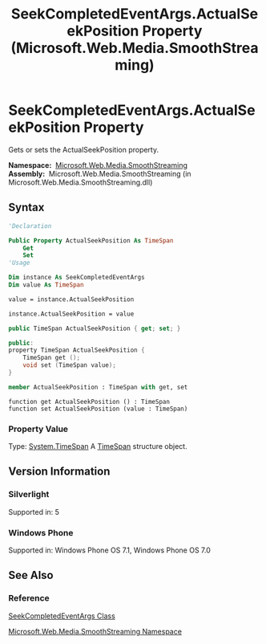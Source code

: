 ﻿---
title: SeekCompletedEventArgs.ActualSeekPosition Property (Microsoft.Web.Media.SmoothStreaming)
TOCTitle: ActualSeekPosition Property
ms:assetid: P:Microsoft.Web.Media.SmoothStreaming.SeekCompletedEventArgs.ActualSeekPosition
ms:mtpsurl: https://msdn.microsoft.com/en-us/library/microsoft.web.media.smoothstreaming.seekcompletedeventargs.actualseekposition(v=VS.95)
ms:contentKeyID: 46307781
ms.date: 05/31/2012
mtps_version: v=VS.95
f1_keywords:
- Microsoft.Web.Media.SmoothStreaming.SeekCompletedEventArgs.ActualSeekPosition
- Microsoft.Web.Media.SmoothStreaming.SeekCompletedEventArgs.get_ActualSeekPosition
- Microsoft.Web.Media.SmoothStreaming.SeekCompletedEventArgs.set_ActualSeekPosition
dev_langs:
- csharp
- jscript
- vb
- FSharp
- cpp
api_location:
- Microsoft.Web.Media.SmoothStreaming.dll
api_name:
- Microsoft.Web.Media.SmoothStreaming.SeekCompletedEventArgs.ActualSeekPosition
- Microsoft.Web.Media.SmoothStreaming.SeekCompletedEventArgs.get_ActualSeekPosition
- Microsoft.Web.Media.SmoothStreaming.SeekCompletedEventArgs.set_ActualSeekPosition
api_type:
- Managed
topic_type:
- apiref
- kbSyntax
product_family_name: VS
ROBOTS: INDEX,FOLLOW
---

# SeekCompletedEventArgs.ActualSeekPosition Property

Gets or sets the ActualSeekPosition property.

**Namespace:**  [Microsoft.Web.Media.SmoothStreaming](microsoft-web-media-smoothstreaming-namespace_1.md)  
**Assembly:**  Microsoft.Web.Media.SmoothStreaming (in Microsoft.Web.Media.SmoothStreaming.dll)

## Syntax

```vb
'Declaration

Public Property ActualSeekPosition As TimeSpan
    Get
    Set
'Usage

Dim instance As SeekCompletedEventArgs
Dim value As TimeSpan

value = instance.ActualSeekPosition

instance.ActualSeekPosition = value
```

```csharp
public TimeSpan ActualSeekPosition { get; set; }
```

```cpp
public:
property TimeSpan ActualSeekPosition {
    TimeSpan get ();
    void set (TimeSpan value);
}
```

``` fsharp
member ActualSeekPosition : TimeSpan with get, set
```

```jscript
function get ActualSeekPosition () : TimeSpan
function set ActualSeekPosition (value : TimeSpan)
```

### Property Value

Type: [System.TimeSpan](https://msdn.microsoft.com/library/269ew577\(v=vs.95\))  
A [TimeSpan](https://msdn.microsoft.com/library/269ew577\(v=vs.95\)) structure object.

## Version Information

### Silverlight

Supported in: 5  

### Windows Phone

Supported in: Windows Phone OS 7.1, Windows Phone OS 7.0  

## See Also

### Reference

[SeekCompletedEventArgs Class](seekcompletedeventargs-class-microsoft-web-media-smoothstreaming_1.md)

[Microsoft.Web.Media.SmoothStreaming Namespace](microsoft-web-media-smoothstreaming-namespace_1.md)

